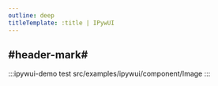 ```yaml
---
outline: deep
titleTemplate: :title | IPywUI
---
```


## #header-mark#
:::ipywui-demo test
src/examples/ipywui/component/Image
:::
